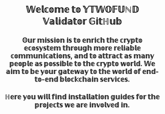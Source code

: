 <h1 align="center">𝕎𝕖𝕝𝕔𝕠𝕞𝕖 𝕥𝕠 𝕐𝕋𝕎𝕆𝔽𝕌ℕ𝔻 𝕍𝕒𝕝𝕚𝕕𝕒𝕥𝕠𝕣 𝔾𝕚𝕥ℍ𝕦𝕓</a>
<h2 align="center">𝕆𝕦𝕣 𝕞𝕚𝕤𝕤𝕚𝕠𝕟 𝕚𝕤 𝕥𝕠 𝕖𝕟𝕣𝕚𝕔𝕙 𝕥𝕙𝕖 𝕔𝕣𝕪𝕡𝕥𝕠 𝕖𝕔𝕠𝕤𝕪𝕤𝕥𝕖𝕞 𝕥𝕙𝕣𝕠𝕦𝕘𝕙 𝕞𝕠𝕣𝕖 𝕣𝕖𝕝𝕚𝕒𝕓𝕝𝕖 𝕔𝕠𝕞𝕞𝕦𝕟𝕚𝕔𝕒𝕥𝕚𝕠𝕟𝕤, 𝕒𝕟𝕕 𝕥𝕠 𝕒𝕥𝕥𝕣𝕒𝕔𝕥 𝕒𝕤 𝕞𝕒𝕟𝕪 𝕡𝕖𝕠𝕡𝕝𝕖 𝕒𝕤 𝕡𝕠𝕤𝕤𝕚𝕓𝕝𝕖 𝕥𝕠 𝕥𝕙𝕖 𝕔𝕣𝕪𝕡𝕥𝕠 𝕨𝕠𝕣𝕝𝕕. 𝕎𝕖 𝕒𝕚𝕞 𝕥𝕠 𝕓𝕖 𝕪𝕠𝕦𝕣 𝕘𝕒𝕥𝕖𝕨𝕒𝕪 𝕥𝕠 𝕥𝕙𝕖 𝕨𝕠𝕣𝕝𝕕 𝕠𝕗 𝕖𝕟𝕕-𝕥𝕠-𝕖𝕟𝕕 𝕓𝕝𝕠𝕔𝕜𝕔𝕙𝕒𝕚𝕟 𝕤𝕖𝕣𝕧𝕚𝕔𝕖𝕤.</h3>
<h2 align="center">ℍ𝕖𝕣𝕖 𝕪𝕠𝕦 𝕨𝕚𝕝𝕝 𝕗𝕚𝕟𝕕 𝕚𝕟𝕤𝕥𝕒𝕝𝕝𝕒𝕥𝕚𝕠𝕟 𝕘𝕦𝕚𝕕𝕖𝕤 𝕗𝕠𝕣 𝕥𝕙𝕖 𝕡𝕣𝕠𝕛𝕖𝕔𝕥𝕤 𝕨𝕖 𝕒𝕣𝕖 𝕚𝕟𝕧𝕠𝕝𝕧𝕖𝕕 𝕚𝕟.</h3>
